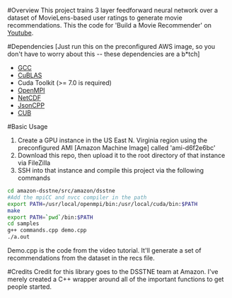 #Overview
This project  trains 3 layer feedforward neural network over a dataset of MovieLens-based user ratings to generate movie recommendations. This the code for 'Build a Movie Recommender' on [Youtube](https://youtu.be/eKmIVU8EUbw).

#Dependencies
[Just run this on the preconfigured AWS image, so you don't have to worry about this -- these dependencies are a b*tch]

* [GCC](https://gcc.gnu.org/install/)
* [CuBLAS](https://github.com/amznlabs/amazon-dsstne/blob/master/docs/getting_started/setup.md#cublas-setup)
* Cuda Toolkit (>= 7.0 is required) 
* [OpenMPI](https://github.com/amznlabs/amazon-dsstne/blob/master/docs/getting_started/setup.md#openmpi-setup)
* [NetCDF](https://github.com/amznlabs/amazon-dsstne/blob/master/docs/getting_started/setup.md#netcdf-setup)
* [JsonCPP](https://github.com/amznlabs/amazon-dsstne/blob/master/docs/getting_started/setup.md#jsoncpp-setup)
* [CUB](https://github.com/amznlabs/amazon-dsstne/blob/master/docs/getting_started/setup.md#cub-setup)


#Basic Usage

1. Create a GPU instance in the US East N. Virginia region using the preconfigured AMI [Amazon Machine Image] called 'ami-d6f2e6bc'
2. Download this repo, then upload it to the root directory of that instance via FileZilla
3. SSH into that instance and compile this project via the following commands
```bash
cd amazon-dsstne/src/amazon/dsstne
#Add the mpiCC and nvcc compiler in the path
export PATH=/usr/local/openmpi/bin:/usr/local/cuda/bin:$PATH
make
export PATH=`pwd`/bin:$PATH
cd samples
g++ commands.cpp demo.cpp 
./a.out
```
Demo.cpp is the code from the video tutorial. It'll generate a set of recommendations from the dataset in the recs file.

#Credits
Credit for this library goes to the DSSTNE team at Amazon. I've merely created a C++ wrapper around all of the important functions to get people started.
